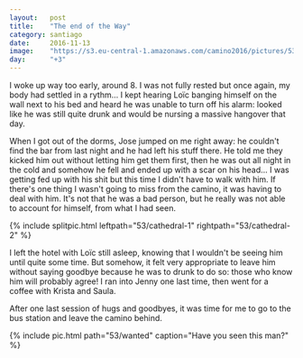 ```yaml
---
layout:   post
title:    "The end of the Way"
category: santiago
date:     2016-11-13
image:    "https://s3.eu-central-1.amazonaws.com/camino2016/pictures/53/wanted.jpg"
day:      "+3"
---
```


I woke up way too early, around 8. I was not fully rested but once again, my body had settled in a rythm... I kept hearing Loïc banging himself on the wall next to his bed and heard he was unable to turn off his alarm: looked like he was still quite drunk and would be nursing a massive hangover that day.

When I got out of the dorms, Jose jumped on me right away: he couldn't find the bar from last night and he had left his stuff there. He told me they kicked him out without letting him get them first, then he was out all night in the cold and somehow he fell and ended up with a scar on his head... I was getting fed up with his shit but this time I didn't have to walk with him. If there's one thing I wasn't going to miss from the camino, it was having to deal with him. It's not that he was a bad person, but he really was not able to account for himself, from what I had seen.

{% include splitpic.html leftpath="53/cathedral-1" rightpath="53/cathedral-2" %}

I left the hotel with Loïc still asleep, knowing that I wouldn't be seeing him until quite some time. But somehow, it felt very appropriate to leave him without saying goodbye because he was to drunk to do so: those who know him will probably agree! I ran into Jenny one last time, then went for a coffee with Krista and Saula.

After one last session of hugs and goodbyes, it was time for me to go to the bus station and leave the camino behind.

{% include pic.html path="53/wanted" caption="Have you seen this man?" %}
